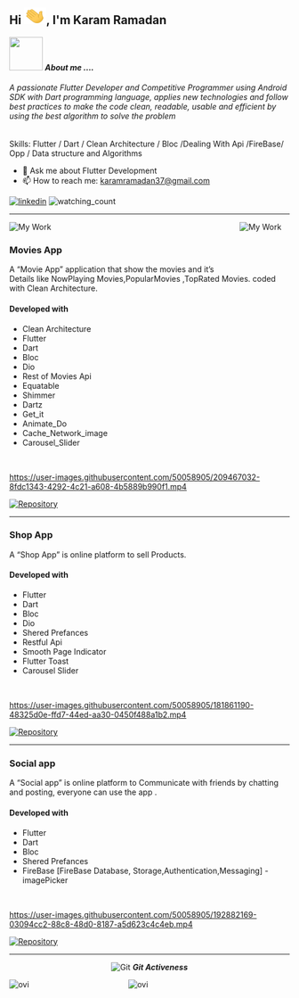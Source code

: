 ## Hi <img src="https://raw.githubusercontent.com/ABSphreak/ABSphreak/master/gifs/Hi.gif" width="40px" height ="30px">, I'm Karam Ramadan 
<img src="https://media3.giphy.com/media/WFZvB7VIXBgiz3oDXE/giphy.gif"  width="60px" height ="60px">&nbsp;***About me ....***
###### A passionate Flutter Developer and Competitive Programmer using Android SDK with Dart programming language, applies new  technologies and follow best practices to make the code clean, readable, usable and  efficient by using the best algorithm to solve the problem

Skills: Flutter / Dart / Clean Architecture / Bloc /Dealing With Api /FireBase/ Opp / Data structure and Algorithms

- 💬 Ask me about Flutter Development 
- 📫 How to reach me: karamramadan37@gmail.com 

[<img src='https://upload.wikimedia.org/wikipedia/commons/thumb/c/c9/Linkedin.svg/200px-Linkedin.svg.png' alt='linkedin' height='50'>](https://www.linkedin.com/in/karam-ramdan-05a478232//) 
<img src="https://komarev.com/ghpvc/?username=KaramRamdan&color=blueviolet" alt="watching_count" width="140px" />
<hr>
<p>
<img src="https://media2.giphy.com/media/NLDzulOiZMnPzahkoU/giphy.gif" alt="My Work" width="90px" height="90px">
<img align="right" src="https://media2.giphy.com/media/NLDzulOiZMnPzahkoU/giphy.gif" alt="My Work" width="90px" height="90px">
</p>

### Movies App
A “Movie App” application  that show the movies and it’s Details like NowPlaying Movies,PopularMovies ,TopRated Movies. coded with Clean Architecture.<br />

#### Developed with
- Clean Architecture
- Flutter
- Dart
- Bloc
- Dio 
- Rest of Movies Api
- Equatable
-  Shimmer
-  Dartz
-  Get_it
-  Animate_Do
-  Cache_Network_image
-  Carousel_Slider

<br>

https://user-images.githubusercontent.com/50058905/209467032-8fdc1343-4292-4c21-a608-4b5889b990f1.mp4

<p></a> <a href="https://github.com/KaramRamdan/Movie_App" target="_blank"><img alt="Repository" src="https://raw.githubusercontent.com/flocke/andOTP/master/assets/badges/get-it-on-github.svg" style="height: 65px; width:160px;"/> </a><p>
<hr>

### Shop App
A “Shop App” is online platform to sell Products.
<br />

#### Developed with
- Flutter
- Dart
- Bloc
- Dio 
- Shered Prefances
- Restful Api
- Smooth Page Indicator
- Flutter Toast
- Carousel Slider
 
<br>

https://user-images.githubusercontent.com/50058905/181861190-48325d0e-ffd7-44ed-aa30-0450f488a1b2.mp4

<p></a> <a href="https://github.com/KaramRamdan/shop-App" target="_blank"><img alt="Repository" src="https://raw.githubusercontent.com/flocke/andOTP/master/assets/badges/get-it-on-github.svg" style="height: 65px; width:160px;"/> </a><p>
<hr>

### Social app
A “Social app” is online platform to Communicate with friends by chatting and posting, everyone can use the app .
<br />

#### Developed with
- Flutter
- Dart
- Bloc
- Shered Prefances
- FireBase [FireBase Database, Storage,Authentication,Messaging]
-imagePicker


<br>

https://user-images.githubusercontent.com/50058905/192882169-03094cc2-88c8-48d0-8187-a5d623c4c4eb.mp4

<p></a> <a href="https://github.com/KaramRamdan/social_app" target="_blank"><img alt="Repository" src="https://raw.githubusercontent.com/flocke/andOTP/master/assets/badges/get-it-on-github.svg" style="height: 65px; width:160px;"/> </a><p>
<hr>






<p align="center">
 <img src="https://media.giphy.com/media/W5eoZHPpUx9sapR0eu/giphy.gif" width="30px" height="50px" alt="Git"/>&nbsp;<i><b>Git Activeness</b></i></p>
 
<p>
 <img src="https://github-readme-stats.vercel.app/api/top-langs?username=KaramRamdan&show_icons=true&locale=en&layout=compact&theme=chartreuse-dark" alt="ovi" width="230px"/>
<img align="right" src="https://github-readme-stats.vercel.app/api?username=KaramRamdan&show_icons=true&locale=en&theme=chartreuse-dark" alt="ovi" width="290px"/>
</p>




